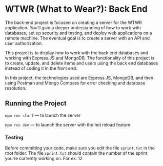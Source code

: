 # WTWR (What to Wear?): Back End
The back-end project is focused on creating a server for the WTWR application. You’ll gain a deeper understanding of how to work with databases, set up security and testing, and deploy web applications on a remote machine. The eventual goal is to create a server with an API and user authorization.

This project is to display how to work with the back end databases and working with Express.JS and MongoDB. The functionality of this project is to create, update, and delete items and users using the back end databases instead of coding it in the front end.

In this project, the technologies used are Express.JS, MongoDB, and then using Postman and Mongo Compass for error checking and database resolution.

## Running the Project
`npm run start` — to launch the server 

`npm run dev` — to launch the server with the hot reload feature

### Testing
Before committing your code, make sure you edit the file `sprint.txt` in the root folder. The file `sprint.txt` should contain the number of the sprint you're currently working on. For ex. 12
